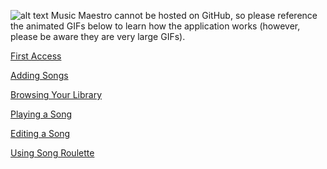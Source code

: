 ![alt text][Selecting a Song]
Music Maestro cannot be hosted on GitHub, so please reference the animated GIFs below to learn how the application works (however, please be aware they are very large GIFs).

[First Access]

[Adding Songs]

[Browsing Your Library]

[Playing a Song]

[Editing a Song]

[Using Song Roulette]

[Selecting a Song]: https://github.com/drodriguln/MusicMaestro/blob/gh-pages/select-song.gif?raw=true "Selecting a Song"
[First Access]: https://github.com/drodriguln/MusicMaestro/blob/gh-pages/first-load.gif "First Access"
[Adding Songs]: https://github.com/drodriguln/MusicMaestro/blob/gh-pages/add.gif "Adding Songs"
[Playing a Song]: https://github.com/drodriguln/MusicMaestro/blob/gh-pages/player.gif "Playing a Song"
[Editing a Song]: https://github.com/drodriguln/MusicMaestro/blob/gh-pages/edit.gif "Editing a Song"
[Browsing Your Library]: https://github.com/drodriguln/MusicMaestro/blob/gh-pages/library.gif "Browsing Your Library"
[Using Song Roulette]: https://github.com/drodriguln/MusicMaestro/blob/gh-pages/roulette.gif "Using Song Roulette"

